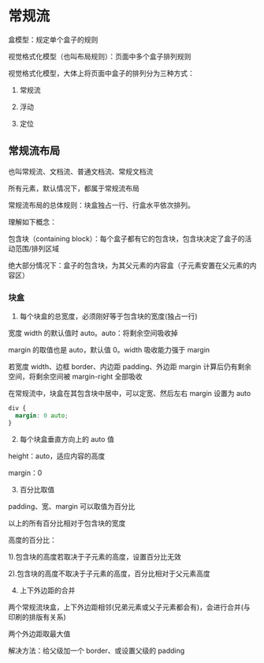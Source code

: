 # 常规流

盒模型：规定单个盒子的规则

视觉格式化模型（也叫布局规则）：页面中多个盒子排列规则

视觉格式化模型，大体上将页面中盒子的排列分为三种方式：

1. 常规流

2. 浮动

3. 定位

## 常规流布局

也叫常规流、文档流、普通文档流、常规文档流

所有元素，默认情况下，都属于常规流布局

常规流布局的总体规则：块盒独占一行、行盒水平依次排列。

理解如下概念：

包含块（containing block）：每个盒子都有它的包含块，包含块决定了盒子的活动范围/排列区域

绝大部分情况下：盒子的包含块，为其父元素的内容盒（子元素安置在父元素的内容区）

### 块盒

1. 每个块盒的总宽度，必须刚好等于包含块的宽度(独占一行)

宽度 width 的默认值时 auto。auto：将剩余空间吸收掉

margin 的取值也是 auto，默认值 0。width 吸收能力强于 margin

若宽度 width、边框 border、内边距 padding、外边距 margin 计算后仍有剩余空间，将剩余空间被 margin-right 全部吸收

在常规流中，块盒在其包含块中居中，可以定宽、然后左右 margin 设置为 auto

```css
div {
  margin: 0 auto;
}
```

2. 每个块盒垂直方向上的 auto 值

height：auto，适应内容的高度

margin：0

3. 百分比取值

padding、宽、margin 可以取值为百分比

以上的所有百分比相对于包含块的宽度

高度的百分比：

1).包含块的高度若取决于子元素的高度，设置百分比无效

2).包含块的高度不取决于子元素的高度，百分比相对于父元素高度

4. 上下外边距的合并

两个常规流块盒，上下外边距相邻(兄弟元素或父子元素都会有)，会进行合并(与印刷的排版有关系)

两个外边距取最大值

解决方法：给父级加一个 border、或设置父级的 padding
